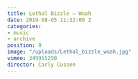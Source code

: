 ```yaml
---
title: Lethal Bizzle — Woah
date: 2019-08-05 11:32:00 Z
categories:
- music
- archive
position: 0
image: "/uploads/Lethal_bizzle_woah.jpg"
vimeo: 349955298
director: Carly Cussen
---
```


